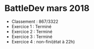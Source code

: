 # BattleDev mars 2018

- Classement : 867/3322
- Exercice 1 : Terminé
- Exercice 2 : Terminé
- Exercice 3 : Terminé
- Exercice 4 : non-fini(état à 22h)

